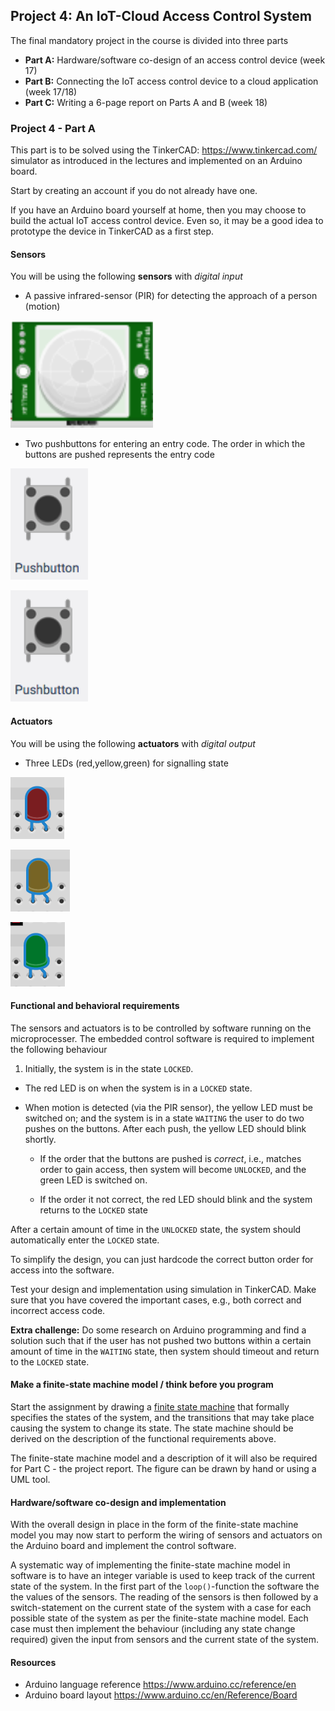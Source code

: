 ## Project 4: An IoT-Cloud Access Control System

The final mandatory project in the course is divided into three parts

- **Part A:** Hardware/software co-design of an access control device (week 17)
- **Part B:** Connecting the IoT access control device to a cloud application (week 17/18)
- **Part C:** Writing a 6-page report on Parts A and B (week 18)

### Project 4 - Part A

This part is to be solved using the TinkerCAD: https://www.tinkercad.com/ simulator as introduced in the lectures and implemented on an Arduino board.

Start by creating an account if you do not already have one.

If you have an Arduino board yourself at home, then you may choose to build the actual IoT access control device. Even so, it may be a good idea to prototype the device in TinkerCAD as a first step.

#### Sensors

You will be using the following **sensors** with *digital input*

- A passive infrared-sensor (PIR) for detecting the approach of a person (motion)

![](assets/markdown-img-paste-20181028082134355.png)

- Two pushbuttons for entering an entry code. The order in which the buttons are pushed represents the entry code

![](assets/markdown-img-paste-20181028082117798.png)

![](assets/markdown-img-paste-20181028082117798.png)


#### Actuators

You will be using the following **actuators** with *digital output*

- Three LEDs (red,yellow,green) for signalling state

![](assets/redled.png)

![](assets/yellowled.png)

![](assets/greenled.png)

#### Functional and behavioral requirements

The sensors and actuators is to be controlled by software running on the microprocesser. The embedded control software is required to implement the following behaviour

1. Initially, the system is in the state `LOCKED`.

- The red LED is on when the system is in a `LOCKED` state.

- When motion is detected (via the PIR sensor), the yellow LED must be switched on; and the system is in a state `WAITING` the user to do two pushes on the buttons. After each push, the yellow LED should blink shortly.

   - If the order that the buttons are pushed is *correct*, i.e., matches order to gain access, then system will become `UNLOCKED`, and the green LED is switched on.

   - If the order it not correct, the red LED should blink and the system returns to the `LOCKED` state

After a certain amount of time in the `UNLOCKED` state, the system should automatically enter the `LOCKED` state.

To simplify the design, you can just hardcode the correct button order for access into the software.

Test your design and implementation using simulation in TinkerCAD. Make sure that you have covered the important cases, e.g., both correct and incorrect access code.

**Extra challenge:** Do some research on Arduino programming and find a solution such that if the user has not pushed two buttons within a certain amount of time in the `WAITING` state, then system should timeout and return to the `LOCKED` state.

#### Make a finite-state machine model / think before you program

Start the assignment by drawing a [finite state machine](https://en.wikipedia.org/wiki/Finite-state_machine) that formally specifies the states of the system, and the transitions that may take place causing the system to change its state. The state machine should be derived on the description of the functional requirements above.

The finite-state machine model and a description of it will also be required for Part C - the project report. The figure can be drawn by hand or using a UML tool.

#### Hardware/software co-design and implementation

With the overall design in place in the form of the finite-state machine model you may now start to perform the wiring of sensors and actuators on the Arduino board and implement the control software.

A systematic way of implementing the finite-state machine model in software is to have an integer variable is used to keep track of the current state of the system. In the first part of the `loop()`-function the software the the values of the sensors. The reading of the sensors is then followed by a switch-statement on the current state of the system with a case for each possible state of the system as per the finite-state machine model. Each case must then implement the behaviour (including any state change required) given the input from sensors and the current state of the system.

#### Resources

- Arduino language reference https://www.arduino.cc/reference/en
- Arduino board layout https://www.arduino.cc/en/Reference/Board   
